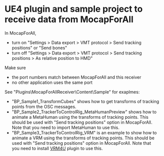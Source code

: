 # UE4 plugin and sample project to receive data from MocapForAll
 
In MocapForAll,
- turn on "Settings > Data export > VMT protocol > Send tracking positions" or "Send bones"
- turn off "Settings > Data export > VMT protocol > Send tracking positions > As relative position to HMD"

Make sure
- the port numbers match between MocapForAll and this receiver
- no other application uses the same port

See "Plugins\MocapForAllReceiver\Content\Sample" for exaplmes:
- "BP_Sample1_TransformCubes" shows how to get transforms of tracking points from the OSC messages.
- "BP_Sample2_TrackerToControlRig_MetaHumanPreview" shows how to animate a MetaHuman using the transforms of tracking points. This should be used with "Send tracking positions" option in MocapForAll. Note that you need to import MetaHuman to use this.
- "BP_Sample3_TrackerToControlRig_VRM" is an example to show how to animate a VRM using the transforms of tracking points. This should be used with "Send tracking positions" option in MocapForAll. Note that you need to install [VRM4U](https://github.com/ruyo/VRM4U) plugin to use this.
